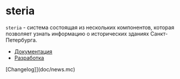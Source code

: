 # steria


`steria` - система состоящая из нескольких компонентов,
 которая позволяет узнать информацию о исторических
 зданиях Санкт-Петербурга.
 
- [Документация](doc/README.md)   
- [Разработка](doc/devinfo.md)

[Changelog]](doc/news.mc)
